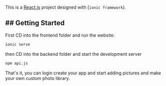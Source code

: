 This is a [React.js](https://react.dev/) project designed with [`ionic framework`).


## ## Getting Started

First CD into the frontend folder and run the website:
```bash
ionic serve
```
then CD into the backend folder and start the development server
```bash
npm api.js
```
That's it, you can login create your app and start adding pictures and make your own custom photo library. 
